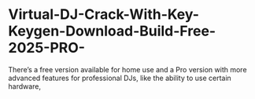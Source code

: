 # Virtual-DJ-Crack-With-Key-Keygen-Download-Build-Free-2025-PRO-
There’s a free version available for home use and a Pro version with more advanced features for professional DJs, like the ability to use certain hardware,
